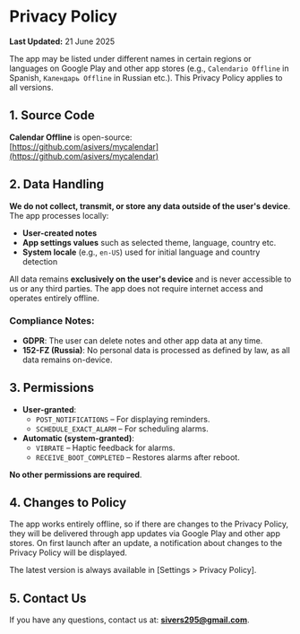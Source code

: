 # Privacy Policy
**Last Updated:** 21 June 2025

The app may be listed under different names in certain regions or languages on Google Play and other app stores (e.g., `Calendario Offline` in Spanish, `Календарь Offline` in Russian etc.).
This Privacy Policy applies to all versions.

## 1. Source Code
**Calendar Offline** is open-source:  
[https://github.com/asivers/mycalendar](https://github.com/asivers/mycalendar)

## 2. Data Handling
**We do not collect, transmit, or store any data outside of the user's device**. The app processes locally:
- **User-created notes**
- **App settings values** such as selected theme, language, country etc.
- **System locale** (e.g., `en-US`) used for initial language and country detection

All data remains **exclusively on the user's device** and is never accessible to us or any third parties.
The app does not require internet access and operates entirely offline.

### Compliance Notes:
- **GDPR**: The user can delete notes and other app data at any time.
- **152-FZ (Russia)**: No personal data is processed as defined by law, as all data remains on-device.

## 3. Permissions
- **User-granted**:
    - `POST_NOTIFICATIONS` – For displaying reminders.
    - `SCHEDULE_EXACT_ALARM` – For scheduling alarms.
- **Automatic (system-granted)**:
    - `VIBRATE` – Haptic feedback for alarms.
    - `RECEIVE_BOOT_COMPLETED` – Restores alarms after reboot.

**No other permissions are required**.

## 4. Changes to Policy
The app works entirely offline, so if there are changes to the Privacy Policy, they will be delivered through app updates via Google Play and other app stores.
On first launch after an update, a notification about changes to the Privacy Policy will be displayed.

The latest version is always available in [Settings > Privacy Policy].

## 5. Contact Us
If you have any questions, contact us at: **sivers295@gmail.com**.
